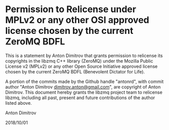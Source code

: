 # Permission to Relicense under MPLv2 or any other OSI approved license chosen by the current ZeroMQ BDFL

This is a statement by Anton Dimitrov that grants permission to
relicense its copyrights in the libzmq C++ library (ZeroMQ) under the
Mozilla Public License v2 (MPLv2) or any other Open Source Initiative
approved license chosen by the current ZeroMQ BDFL (Benevolent
Dictator for Life).

A portion of the commits made by the Github handle "antonrd", with
commit author "Anton Dimitrov <dimitrov.anton@gmail.com>", are
copyright of Anton Dimitrov.  This document hereby grants the libzmq
project team to relicense libzmq, including all past, present and
future contributions of the author listed above.

Anton Dimitrov

2018/10/01